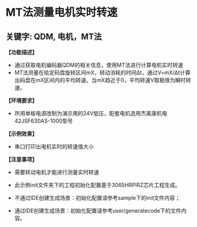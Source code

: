 # MT法测量电机实时转速
## 关键字: QDM, 电机，MT法

**【功能描述】**
+ 通过获取电机编码器QDM的相关信息，使用MT法进行计算电机实时转速
+ MT法测量在给定码盘旋转区间mX，转动消耗的时间Δt，通过V=mX/Δt计算出码盘在mX区间内的平均转速。当mX趋近于0，平均转速V取极限为瞬时转速。

**【环境要求】**
+ 所用单板电源改制为演示用的24V低压，配套电机选用杰美康机电42JSF630AS-1000型号

**【示例效果】**
+ 串口打印出电机实时的转速值大小

**【注意事项】**
+ 需要转动电机才能进行测量实时转速

+ 此示例init文件夹下的工程初始化配置基于3065HRPIRZ芯片工程生成。
+ 不通过IDE创建生成场景：初始化配置请参考sample下的init文件内容；
+ 通过IDE创建生成场景：初始化配置请参考user/generatecode下的文件内容。